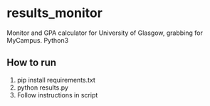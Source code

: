 # results_monitor
Monitor and GPA calculator for University of Glasgow, grabbing for MyCampus. Python3
## How to run
1. pip install requirements.txt 
2. python results.py
3. Follow instructions in script
